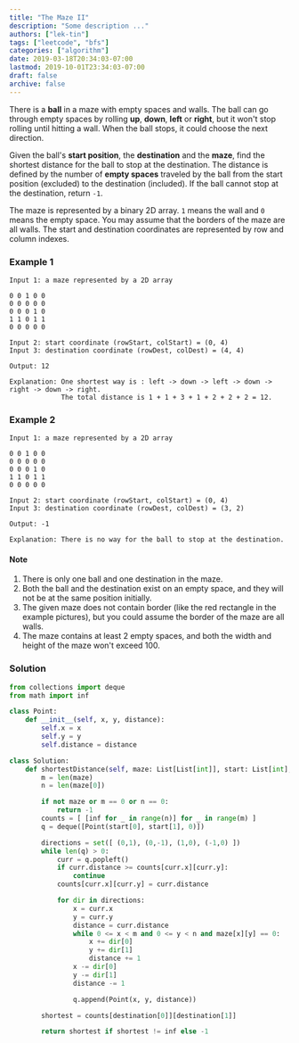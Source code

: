 ```yaml
---
title: "The Maze II"
description: "Some description ..."
authors: ["lek-tin"]
tags: ["leetcode", "bfs"]
categories: ["algorithm"]
date: 2019-03-18T20:34:03-07:00
lastmod: 2019-10-01T23:34:03-07:00
draft: false
archive: false
---
```

There is a **ball** in a maze with empty spaces and walls. The ball can go through empty spaces by rolling **up**, **down**, **left** or **right**, but it won't stop rolling until hitting a wall. When the ball stops, it could choose the next direction.  

Given the ball's **start position**, the **destination** and the **maze**, find the shortest distance for the ball to stop at the destination. The distance is defined by the number of **empty spaces** traveled by the ball from the start position (excluded) to the destination (included). If the ball cannot stop at the destination, return `-1`.  

The maze is represented by a binary 2D array. `1` means the wall and `0` means the empty space. You may assume that the borders of the maze are all walls. The start and destination coordinates are represented by row and column indexes.  

### Example 1
```
Input 1: a maze represented by a 2D array

0 0 1 0 0
0 0 0 0 0
0 0 0 1 0
1 1 0 1 1
0 0 0 0 0

Input 2: start coordinate (rowStart, colStart) = (0, 4)
Input 3: destination coordinate (rowDest, colDest) = (4, 4)

Output: 12

Explanation: One shortest way is : left -> down -> left -> down -> right -> down -> right.
             The total distance is 1 + 1 + 3 + 1 + 2 + 2 + 2 = 12.
```
### Example 2
```
Input 1: a maze represented by a 2D array

0 0 1 0 0
0 0 0 0 0
0 0 0 1 0
1 1 0 1 1
0 0 0 0 0

Input 2: start coordinate (rowStart, colStart) = (0, 4)
Input 3: destination coordinate (rowDest, colDest) = (3, 2)

Output: -1

Explanation: There is no way for the ball to stop at the destination.
```

#### Note
1. There is only one ball and one destination in the maze.
2. Both the ball and the destination exist on an empty space, and they will not be at the same position initially.
3. The given maze does not contain border (like the red rectangle in the example pictures), but you could assume the border of the maze are all walls.
4. The maze contains at least 2 empty spaces, and both the width and height of the maze won't exceed 100.

### Solution
```python
from collections import deque
from math import inf

class Point:
    def __init__(self, x, y, distance):
        self.x = x
        self.y = y
        self.distance = distance

class Solution:
    def shortestDistance(self, maze: List[List[int]], start: List[int], destination: List[int]) -> int:
        m = len(maze)
        n = len(maze[0])

        if not maze or m == 0 or n == 0:
            return -1
        counts = [ [inf for _ in range(n)] for _ in range(m) ]
        q = deque([Point(start[0], start[1], 0)])

        directions = set([ (0,1), (0,-1), (1,0), (-1,0) ])
        while len(q) > 0:
            curr = q.popleft()
            if curr.distance >= counts[curr.x][curr.y]:
                continue
            counts[curr.x][curr.y] = curr.distance

            for dir in directions:
                x = curr.x
                y = curr.y
                distance = curr.distance
                while 0 <= x < m and 0 <= y < n and maze[x][y] == 0:
                    x += dir[0]
                    y += dir[1]
                    distance += 1
                x -= dir[0]
                y -= dir[1]
                distance -= 1

                q.append(Point(x, y, distance))

        shortest = counts[destination[0]][destination[1]]

        return shortest if shortest != inf else -1
```